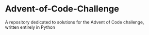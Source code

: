 # Advent-of-Code-Challenge
A repository dedicated to solutions for the Advent of Code challenge, written entirely in Python
